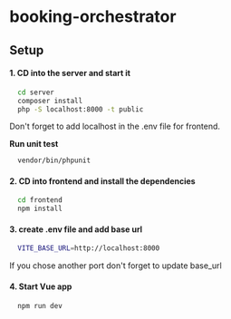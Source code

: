 # booking-orchestrator

## Setup

#### 1. CD into the server and start it

```bash
  cd server
  composer install
  php -S localhost:8000 -t public
```

Don't forget to add localhost in the .env file for frontend. 

**Run unit test**
```bash
  vendor/bin/phpunit
```

#### 2. CD into frontend and install the dependencies
```bash
  cd frontend
  npm install
```

#### 3. create .env file and add base url
```bash
  VITE_BASE_URL=http://localhost:8000
```

If you chose another port don't forget to update base_url

#### 4. Start Vue app
```bash
  npm run dev
```
